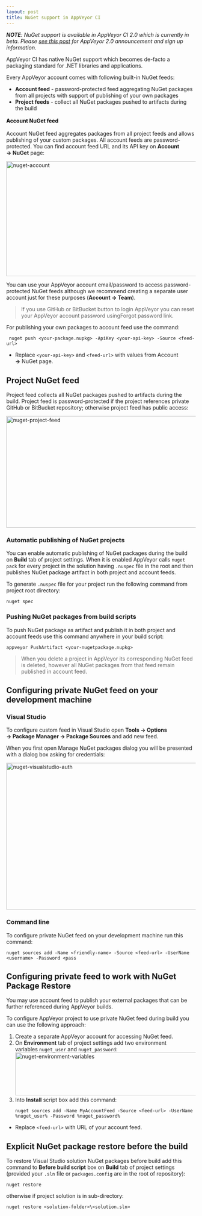 ```yaml
---
layout: post
title: NuGet support in AppVeyor CI
---
```


<em><strong>NOTE</strong>: NuGet support is available in AppVeyor CI 2.0 which is currently in beta. Please <a title="AppVeyor 2.0: dedicated build VMs, parallel testing, NuGet, deployment and more" href="/blog/2014/02/19/appveyor-20-dedicated-build-vms-parallel-testing-nuget-deployment/">see this post</a> for AppVeyor 2.0 announcement and sign up information.</em>

AppVeyor CI has native NuGet support which becomes de-facto a packaging standard for .NET libraries and applications.

Every AppVeyor account comes with following built-in NuGet feeds:

<ul>
    <li><strong>Account feed</strong> - password-protected feed aggregating NuGet packages from all projects with support of publishing of your own packages</li>
    <li><strong>Project feeds</strong> - collect all NuGet packages pushed to artifacts during the build</li>
</ul>

<span style="color:#000000;font-weight:bold;font-style:inherit;line-height:1.625;">Account NuGet feed</span>

Account NuGet feed aggregates packages from all project feeds and allows publishing of your custom packages. All account feeds are password-protected. You can find account feed URL and its API key on <strong>Account → NuGet</strong> page:

<a href="/assets/images/posts/nuget-support/nuget-account.png"><img alt="nuget-account" src="/assets/images/posts/nuget-support/nuget-account.png" width="584" height="305"></a>

You can use your AppVeyor account email/password to access password-protected NuGet feeds although we recommend creating a separate user account just for these purposes (<strong>Account → Team</strong>).

<blockquote>If you use GitHub or BitBucket button to login AppVeyor you can reset your AppVeyor account password usingForgot password link.</blockquote>

For publishing your own packages to account feed use the command:

<pre><code> nuget push &lt;your-package.nupkg&gt; -ApiKey &lt;your-api-key&gt; -Source &lt;feed-url&gt;
</code></pre>

<ul>
<li>Replace <code>&lt;your-api-key&gt;</code> and <code>&lt;feed-url&gt;</code> with values from Account <strong>→</strong> NuGet page.</li>
</ul>

<h2>Project NuGet feed</h2>

Project feed collects all NuGet packages pushed to artifacts during the build. Project feed is password-protected if the project references private GitHub or BitBucket repository; otherwise project feed has public access:

<a href="/assets/images/posts/nuget-support/nuget-project-feed1.png"><img alt="nuget-project-feed" src="/assets/images/posts/nuget-support/nuget-project-feed1.png" width="584" height="296"></a>

<h3>Automatic publishing of NuGet projects</h3>

You can enable automatic publishing of NuGet packages during the build on <strong>Build</strong> tab of project settings. When it is enabled AppVeyor calls <code>nuget pack</code> for every project in the solution having <code>.nuspec</code> file in the root and then publishes NuGet package artifact in both project and account feeds.

To generate <code>.nuspec</code> file for your project run the following command from project root directory:

<pre><code>nuget spec
</code></pre>

<h3>Pushing NuGet packages from build scripts</h3>

To push NuGet package as artifact and publish it in both project and account feeds use this command anywhere in your build script:

<pre><code>appveyor PushArtifact &lt;your-nugetpackage.nupkg&gt;
</code></pre>

<blockquote>When you delete a project in AppVeyor its corresponding NuGet feed is deleted, however all NuGet packages from that feed remain published in account feed.</blockquote>

<h2>Configuring private NuGet feed on your development machine</h2>

<h3>Visual Studio</h3>

To configure custom feed in Visual Studio open <strong>Tools → Options → Package Manager → Package Sources</strong> and add new feed.

When you first open Manage NuGet packages dialog you will be presented with a dialog box asking for credentials:

<a href="/assets/images/docs/nuget-visualstudio-auth.png"><img alt="nuget-visualstudio-auth" src="/assets/images/docs/nuget-visualstudio-auth.png" width="584" height="389"></a>

<h3>Command line</h3>

To configure private NuGet feed on your development machine run this command:

<pre><code>nuget sources add -Name &lt;friendly-name&gt; -Source &lt;feed-url&gt; -UserName &lt;username&gt; -Password &lt;pass</code></pre>

<h2>Configuring private feed to work with NuGet Package Restore</h2>

You may use account feed to publish your external packages that can be further referenced during AppVeyor builds.

To configure AppVeyor project to use private NuGet feed during build you can use the following approach:

<ol>
    <li>Create a separate AppVeyor account for accessing NuGet feed.</li>
    <li>On <strong>Environment</strong> tab of project settings add two environment variables <code>nuget_user</code> and <code>nuget_password</code>:<a href="/assets/images/docs/nuget-environment-variables.png"><img alt="nuget-environment-variables" src="/assets/images/docs/nuget-environment-variables.png" width="584" height="114"></a></li>
    <li>Into <strong>Install</strong> script box add this command:
<pre><code>nuget sources add -Name MyAccountFeed -Source &lt;feed-url&gt; -UserName %nuget_user% -Password %nuget_password%</code></pre>
</li>
</ol>

<ul>
<li>Replace <code>&lt;feed-url&gt;</code> with URL of your account feed.</li>
</ul>

<h2>Explicit NuGet package restore before the build</h2>

To restore Visual Studio solution NuGet packages before build add this command to <strong>Before build script</strong> box on <strong>Build</strong> tab of project settings (provided your <code>.sln</code> file or <code>packages.config</code> are in the root of repository):

<pre><code>nuget restore
</code></pre>

otherwise if project solution is in sub-directory:

<pre><code>nuget restore &lt;solution-folder&gt;\&lt;solution.sln&gt;</code></pre>
